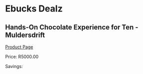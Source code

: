 
# Ebucks Dealz
## Hands-On Chocolate Experience for Ten - Muldersdrift
[Product Page](https://www.ebucks.com/web/shop/productSelected.do?prodId=1074747642&catId=363334443)

Price: R5000.00

Savings: 


	